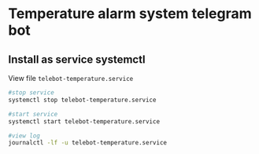 # Temperature alarm system telegram bot 

## Install as service systemctl
View file `telebot-temperature.service`

```bash
#stop service
systemctl stop telebot-temperature.service

#start service
systemctl start telebot-temperature.service

#view log
journalctl -lf -u telebot-temperature.service
```

